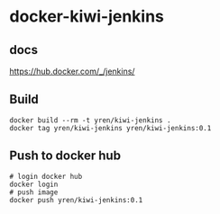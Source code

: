# docker-kiwi-jenkins

## docs
https://hub.docker.com/_/jenkins/

## Build
```
docker build --rm -t yren/kiwi-jenkins .
docker tag yren/kiwi-jenkins yren/kiwi-jenkins:0.1
```

## Push to docker hub
```
# login docker hub
docker login
# push image
docker push yren/kiwi-jenkins:0.1
```